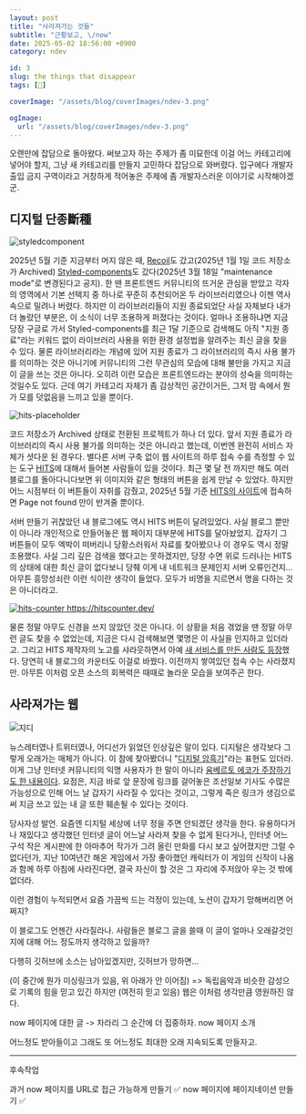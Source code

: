 ```yaml
---
layout: post
title: "사라져가는 것들"
subtitle: "근황보고, \/now"
date: 2025-05-02 18:56:00 +0900
category: ndev

id: 3
slug: the things that disappear
tags: [🤔]

coverImage: "/assets/blog/coverImages/ndev-3.png"

ogImage:
  url: "/assets/blog/coverImages/ndev-3.png"
---
```


오랜만에 잡담으로 돌아왔다. 써보고자 하는 주제가 좀 미묘한데 이걸 어느 카테고리에 넣어야 할지, 그냥 새 카테고리를 만들지 고민하다 잡담으로 와버렸다. 입구에다 개발자 출입 금지 구역이라고 거창하게 적어놓은 주제에 좀 개발자스러운 이야기로 시작해야겠군.

## 디지털 단종斷種

<p class="center rounded-edge-16">
<img src="https://i.postimg.cc/NjLtShpt/image.png" alt="styledcomponent"/>
</p>

2025년 5월 기준 지금부터 머지 않은 때, <a href="https://www.reddit.com/r/reactjs/comments/1huhqhm/the_recoil_repository_has_been_archived_on_jan_1/">Recoil</a>도 갔고(2025년 1월 1일 코드 저장소가 Archived) <a href="https://opencollective.com/styled-components/updates/thank-you">Styled-components</a>도 갔다(2025년 3월 18일 "maintenance mode"로 변경된다고 공지). 한 땐 프론트엔드 커뮤니티의 뜨거운 관심을 받았고 각자의 영역에서 기본 선택지 중 하나로 꾸준히 추천되어온 두 라이브러리였으나 이젠 역사 속으로 밀려나 버렸다. 하지만 이 라이브러리들이 지원 종료되었단 사실 자체보다 내가 더 놀랐던 부분은, 이 소식이 너무 조용하게 퍼졌다는 것이다. 얼마나 조용하냐면 지금 당장 구글로 가서 Styled-components를 최근 1달 기준으로 검색해도 아직 "지원 종료"라는 키워드 없이 라이브러리 사용을 위한 환경 설정법을 알려주는 최신 글을 찾을 수 있다. 물론 라이브러리라는 개념에 있어 지원 종료가 그 라이브러리의 즉시 사용 불가를 의미하는 것은 아니기에 커뮤니티의 그런 무관심의 모습에 대해 불만을 가지고 지금 이 글을 쓰는 것은 아니다. 오히려 이런 모습은 프론트엔드라는 분야의 성숙을 의미하는 것일수도 있다. 근데 여기 카테고리 자체가 좀 감상적인 공간이거든, 그저 맘 속에서 뭔가 모를 덧없음을 느끼고 있을 뿐이다.

<p class="center">
<img src="/assets/pictures/sidebar/placeholder-hit-counter.svg" alt="hits-placeholder" />
</p>

코드 저장소가 Archived 상태로 전환된 프로젝트가 하나 더 있다. 앞서 지원 종료가 라이브러리의 즉시 사용 불가를 의미하는 것은 아니라고 했는데, 이번엔 완전히 서비스 자체가 셧다운 된 경우다. 별다른 서버 구축 없이 웹 사이트의 하루 접속 수를 측정할 수 있는 도구 <a href="https://github.com/gjbae1212/hit-counter">HITS</a>에 대해서 들어본 사람들이 있을 것이다. 최근 몇 달 전 까지만 해도 여러 블로그를 돌아다니다보면 위 이미지와 같은 형태의 버튼을 쉽게 만날 수 있었다. 하지만 어느 시점부터 이 버튼들이 자취를 감췄고, 2025년 5월 기준 <a href="https://hits.seeyoufarm.com/">HITS의 사이트</a>에 접속하면 Page not found 만이 반겨줄 뿐이다.

서버 만들기 귀찮았던 내 블로그에도 역시 HITS 버튼이 달려있었다. 사실 블로그 뿐만이 아니라 개인적으로 만들어놓은 웹 페이지 대부분에 HITS를 달아놨었지. 갑자기 그 버튼들이 모두 엑박이 떠버리니 당황스러워서 자료를 찾아봤으나 이 경우도 역시 정말 조용했다. 사실 그리 깊은 검색을 했다고는 못하겠지만, 당장 수면 위로 드러나는 HITS의 상태에 대한 최신 글이 없다보니 당췌 이게 내 네트워크 문제인지 서버 오류인건지... 아무튼 흥망성쇠란 이런 식이란 생각이 들었다. 모두가 비명을 지르면서 명을 다하는 것은 아니더라고.

<p class="center rounded-edge-16">
<a href="https://hitscounter.dev/">
<img src="https://i.postimg.cc/k55w0P9P/image.png" alt="hits-counter" />
https://hitscounter.dev/
</a>
</p>

물론 정말 아무도 신경을 쓰지 않았던 것은 아니다. 이 상황을 처음 겪었을 땐 정말 아무런 글도 찾을 수 없었는데, 지금은 다시 검색해보면 몇명은 이 사실을 인지하고 있더라고. 그리고 HITS 제작자의 노고를 샤라웃하면서 아예 <a href="https://github.com/donaldzou/hits-counter">새 서비스를 만든 사람도 등장</a>했다. 당연히 내 블로그의 카운터도 이걸로 바꿨다. 이전까지 쌓여있던 접속 수는 사라졌지만. 아무튼 이처럼 오픈 소스의 회복력은 때때로 놀라운 모습을 보여주곤 한다.

## 사라져가는 웹

<p class="center rounded-edge-16 w-3-quarter">
<img src="https://i.postimg.cc/cH5MYhwj/image.png" alt="지디" />
</p>

뉴스레터였나 트위터였나, 어디선가 읽었던 인상깊은 말이 있다. 디지털은 생각보다 그렇게 오래가는 매체가 아니다. 이 참에 찾아봤더니 "<a href="https://www.google.com/search?q=%EB%94%94%EC%A7%80%ED%84%B8+%EC%95%94%ED%9D%91%EC%8B%9C%EB%8C%80">디지털 암흑기</a>"라는 표현도 있더라. 이게 그냥 인터넷 커뮤니티의 익명 사용자가 한 말이 아니라 <a href="https://www.chosun.com/site/data/html_dir/2012/07/06/2012070600225.html">움베르토 에코가 주장하기도 한 내용이다</a>. 요점은, 지금 바로 앞 문장에 링크를 걸어놓은 조선일보 기사도 수많은 가능성으로 인해 어느 날 갑자기 사라질 수 있다는 것이고, 그렇게 죽은 링크가 생김으로써 지금 쓰고 있는 내 글 또한 훼손될 수 있다는 것이다.

당사자성 발언. 요즘엔 디지털 세상에 너무 정을 주면 안되겠단 생각을 한다. 유용하다거나 재밌다고 생각했던 인터넷 글이 어느날 사라져 찾을 수 없게 된다거나, 인터넷 어느 구석 작은 게시판에 한 아마추어 작가가 그려 올린 만화를 다시 보고 싶어졌지만 그럴 수 없다던가, 지난 10여년간 해온 게임에서 가장 좋아했던 캐릭터가 이 게임의 신작이 나옴과 함께 하루 아침에 사라진다면, 결국 자신이 할 것은 그 자리에 주저앉아 우는 것 밖에 없더라.

이런 경험이 누적되면서 요즘 가끔씩 드는 걱정이 있는데,
노션이 갑자기 망해버리면 어쩌지?

이 블로그도 언젠간 사라질라나.
사람들은 블로그 글을 쓸때 이 글이 얼마나 오래갈것인지에 대해 어느 정도까지 생각하고 있을까?

다행히 깃허브에 소스는 남아있겠지만,
깃허브가 망하면...

(이 중간에 뭔가 미싱링크가 있음, 위 아래가 안 이어짐)
=> 독립음악과 비슷한 감성으로 기록의 힘을 믿고 있긴 하지만 (여전히 믿고 있음)
웹은 이처럼 생각만큼 영원하진 않다.

now 페이지에 대한 글 -> 차라리 그 순간에 더 집중하자.
now 페이지 소개

어느정도 받아들이고
그래도 또 어느정도 최대한 오래 지속되도록 만들자고.

----

후속작업

과거 now 페이지를 URL로 접근 가능하게 만들기 ✅
now 페이지에 페이지네이션 만들기 ✅